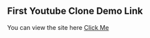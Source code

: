 ## First Youtube Clone Demo Link

You can view the site here
[Click Me](https://hdogukanozkan.github.io/Youtube-Clone-first/)

